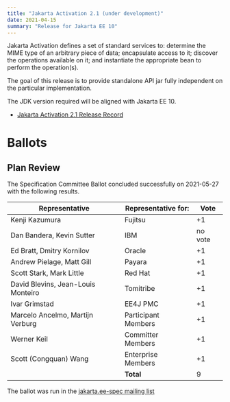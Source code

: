 ```yaml
---
title: "Jakarta Activation 2.1 (under development)"
date: 2021-04-15
summary: "Release for Jakarta EE 10"
---
```


Jakarta Activation defines a set of standard services to: determine the
MIME type of an arbitrary piece of data; encapsulate access to it;
discover the operations available on it; and instantiate the
appropriate bean to perform the operation(s).

The goal of this release is to provide standalone API jar fully independent
on the particular implementation.

The JDK version required will be aligned with Jakarta EE 10.

* [Jakarta Activation 2.1 Release Record](https://projects.eclipse.org/projects/ee4j.jaf/releases/2.1)


# Ballots

## Plan Review

The Specification Committee Ballot concluded successfully on 2021-05-27 with the following results.

| Representative                     | Representative for: |  Vote  |
|------------------------------------|---------------------|--------|
| Kenji Kazumura                     | Fujitsu             |  +1  |
| Dan Bandera, Kevin Sutter          | IBM                 | no vote |
| Ed Bratt, Dmitry Kornilov          | Oracle              |  +1  |
| Andrew Pielage, Matt Gill          | Payara              |  +1  |
| Scott Stark, Mark Little           | Red Hat             |  +1  |
| David Blevins, Jean-Louis Monteiro | Tomitribe           |  +1  |
| Ivar Grimstad                      | EE4J PMC            |  +1  |
| Marcelo Ancelmo, Martijn Verburg   | Participant Members |  +1  |
| Werner Keil                        | Committer Members   |  +1  |
| Scott (Congquan) Wang              | Enterprise Members  |  +1  |
|                                    | **Total**           | 9 |
The ballot was run in the [jakarta.ee-spec mailing list](https://www.eclipse.org/lists/jakarta.ee-spec/msg01747.html)

